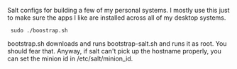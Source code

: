 Salt configs for building a few of my personal systems. I mostly use
this just to make sure the apps I like are installed across all of my
desktop systems.

     sudo ./boostrap.sh

bootstrap.sh downloads and runs bootstrap-salt.sh and runs it as
root. You should fear that. Anyway, if salt can't pick up the hostname
properly, you can set the minion id in /etc/salt/minion_id.